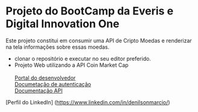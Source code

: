 # Projeto do BootCamp da Everis e Digital Innovation One

Este projeto constitui em consumir uma API de Cripto Moedas e renderizar na tela informações sobre essas moedas. <br>

* clonar o repositório e executar no seu editor preferido.<br>
* Projeto Web utilizando a API Coin Market Cap <br><br>
[Portal do desenvolvedor](https://pro.coinmarketcap.com/account) <br>
[Documetação de autenticação](https://coinmarketcap.com/api/documentation/v1/#section/Authentication) <br>
[Documentação API](https://coinmarketcap.com/api/documentation/v1/#) <br>

[Perfil do LinkedIn] (https://www.linkedin.com/in/denilsonmarcio/)